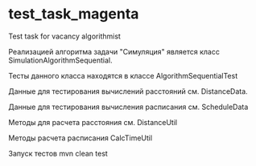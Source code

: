 # test_task_magenta
Test task for vacancy algorithmist

Реализацией алгоритма задачи "Симуляция" является класс SimulationAlgorithmSequential.

Тесты данного класса находятся в классе AlgorithmSequentialTest

Данные для тестирования вычислений расстояний см. DistanceData.

Данные для тестирования вычисления расписания см. ScheduleData

Методы для расчета расстояния см. DistanceUtil

Методы расчета расписания CalcTimeUtil

Запуск тестов mvn clean test